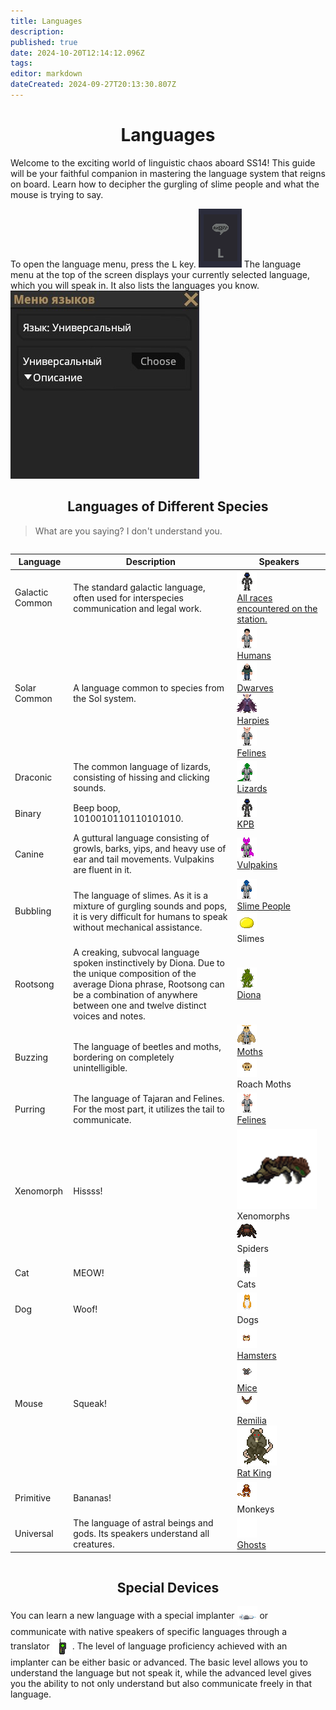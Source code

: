 ```yaml
---
title: Languages
description: 
published: true
date: 2024-10-20T12:14:12.096Z
tags: 
editor: markdown
dateCreated: 2024-09-27T20:13:30.807Z
---
```


# <center>Languages</center>
Welcome to the exciting world of linguistic chaos aboard SS14! This guide will be your faithful companion in mastering the language system that reigns on board. Learn how to decipher the gurgling of slime people and what the mouse is trying to say.

To open the language menu, press the <kbd>L</kbd> key.
<img src="/guides/language/l.png">
The language menu at the top of the screen displays your currently selected language, which you will speak in. It also lists the languages you know.
<img src="/guides/language/ui.jpg">


## <center>Languages of Different Species</center>
> What are you saying? I don't understand you.

<center style="overflow-x: auto">
<table class="language">
<thead>
<tr>
<th>Language</th>
<th>Description</th>
<th>Speakers</th>
</tr>
</thead>
<tbody>
<tr>
<td>Galactic Common</td>
<td>The standard galactic language, often used for interspecies communication and legal work.</td>
<td>
<a href="Link to race"><img src="/guides/language/races.gif">
<br>All races encountered on the station.</a>
</td>
<tr>
<td>Solar Common</td>
<td>A language common to species from the Sol system.</td>
<td>
<a href="Link to race"><img src="/guides/language/human.png">
<br>Humans</a><br>
<a href="Link to race"><img src="/guides/language/dwarf.png">
<br>Dwarves</a><br> <a href="Link to race"><img src="/guides/language/hurpy.png">
<br>Harpies</a><br>
<a href="Link to race"><img src="/guides/language/feline.png">
<br>Felines</a>
</td>
</tr>
<tr>
<td>Draconic</td>
<td>The common language of lizards, consisting of hissing and clicking sounds.</td>
<td>
<a href="Link to race"><img src="/guides/language/lizard.png">
<br>Lizards</a>
</td>
</tr>
<tr>
<td>Binary</td>
<td>Beep boop, 1010010110110101010. </td>
<td>
<a href="Link to race"><img src="/guides/language/kpb.png">
<br>KPB</a>
</td>
</tr>
<tr>
<td>Canine</td>
<td>A guttural language consisting of growls, barks, yips, and heavy use of ear and tail movements. Vulpakins are fluent in it.</td>
<td>
<a href="Link to race"><img src="/guides/language/vulpakin.png">
<br>Vulpakins</a>
</td>
</tr>
<tr>
<td>Bubbling</td>
<td>The language of slimes. As it is a mixture of gurgling sounds and pops, it is very difficult for humans to speak without mechanical assistance.</td>
<td>
<a href="Link to race"><img src="/guides/language/slimeman.png">
<br>Slime People</a><br><img src="/guides/language/slime.gif">
<br>Slimes
</td>
</tr>
<tr>
<td>Rootsong</td>
<td>A creaking, subvocal language spoken instinctively by Diona. Due to the unique composition of the average Diona phrase, Rootsong can be a combination of anywhere between one and twelve distinct voices and notes.</td>
<td>
<a href="Link to race"><img src="/guides/language/dione.png">
<br>Diona</a>
</td>
</tr>
<tr>
<td>Buzzing</td>
<td>The language of beetles and moths, bordering on completely unintelligible.</td>
<td>
<a href="Link to race"><img src="/guides/language/moth.png">
<br>Moths</a><br><img src="/guides/language/mothroach.png">
<br>Roach Moths
</td>
</tr>
<tr>
<td>Purring</td>
<td>The language of Tajaran and Felines. For the most part, it utilizes the tail to communicate.</td>
<td>
<a href="Link to race"><img src="/guides/language/feline.png">
<br>Felines</a>
</td>
</tr>
<tr>
<td>Xenomorph</td>
<td>Hissss!</td>
<td>
<img style="min-width: 128px;" src="/guides/language/xeno.png">
<br>Xenomorphs <br><img src="/guides/language/tarantula32x32.png">
<br>Spiders
</td>
</tr>
<tr>
<td>Cat</td>
<td>MEOW!</td>
<td>
<img src="/guides/language/cat1.png">
<br>Cats
</td>
</tr>
<tr>
<td>Dog</td>
<td>Woof!</td>
<td>
<img src="/guides/language/ian.png">
<br>Dogs
</td>
</tr>
<tr>
<td>Mouse</td>
<td>Squeak!</td>
<td>
<a href="/roles/hamlet"><img src="/roles/hamlet.gif">
<br>Hamsters</a><br><a href="/roles/mouse"><img src="/roles/ratge-asss1.gif">
<br>Mice</a><br><a href="/roles/remilia"><img src="/roles/remilia.gif">
<br>Remilia</a><br><a href="/roles/ratking"><img style="width: 64px" src="/roles/ratking.png">
<br>Rat King</a>
</td>
</tr>
<tr>
<td>Primitive</td>
<td>Bananas!</td>
<td>
<img src="/guides/language/monkey.png">
<br>Monkeys
</td>
</tr>
<tr>
<td>Universal</td>
<td>The language of astral beings and gods. Its speakers understand all creatures.</td>
<td>
<a href="/roles/ghost"><img src="/guides/language/ghost2.png">
<br>Ghosts</a>
</td>
</tr>
</tbody>
</table>
</center>

## <center>Special Devices</center>
<p>
You can learn a new language with a special implanter <img src="/guides/language/implanter0.png" style="vertical-align: middle;"> or communicate with native speakers of specific languages through a translator <img src="/guides/language/translator.png" style="vertical-align: middle;">.
The level of language proficiency achieved with an implanter can be either basic or advanced. The basic level allows you to understand the language but not speak it, while the advanced level gives you the ability to not only understand but also communicate freely in that language.

</p>